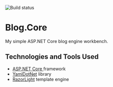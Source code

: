 ![Build status](https://ci.appveyor.com/api/projects/status/gfhe41llpm74wgg8/branch/master?svg=true)
# Blog.Core
My simple ASP.NET Core blog engine workbench.

## Technologies and Tools Used
- <a href="https://docs.microsoft.com/en-us/aspnet">ASP.NET Core </a> framework
- <a href="https://github.com/aaubry/YamlDotNet">YamlDotNet</a> library 
- <a href="https://github.com/toddams/RazorLight">RazorLight</a> template engine
